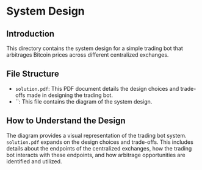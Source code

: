 # System Design

## Introduction

This directory contains the system design for a simple trading bot that arbitrages Bitcoin prices across different centralized exchanges.

## File Structure

- `solution.pdf`: This PDF document details the design choices and trade-offs made in designing the trading bot.
- ``: This file contains the diagram of the system design.

## How to Understand the Design

The diagram provides a visual representation of the trading bot system. `solution.pdf` expands on the design choices and trade-offs. This includes details about the endpoints of the centralized exchanges, how the trading bot interacts with these endpoints, and how arbitrage opportunities are identified and utilized.

